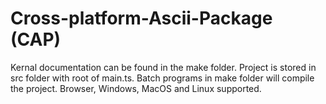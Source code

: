 # Cross-platform-Ascii-Package (CAP)
Kernal documentation can be found in the make folder.
Project is stored in src folder with root of main.ts.
Batch programs in make folder will compile the project.
Browser, Windows, MacOS and Linux supported.
